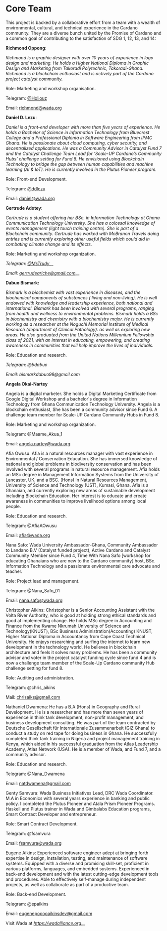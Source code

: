 # Core Team

This project is backed by a collaborative effort from a team with a wealth of environmental, cultural, and technical experience in the Cardano community. They are a diverse bunch united by the Promise of Cardano and a common goal of contributing to the satisfaction of SDG 1, 12, 13, and 14:

**Richmond Oppong**:&#x20;

_Richmond is a graphic designer with over 10 years of experience in logo design and marketing. He holds a Higher National Diploma in Graphic Design and Marketing from Takoradi Polytechnic, Takoradi-Ghana. Richmond is a blockchain enthusiast and is actively part of the Cardano project catalyst community._

Role: Marketing and workshop organisation.

Telegram: [@Holiouz](https://t.me/Holiouz)

Email: [richmond@wada.org](mailto:richmond@wada.org)

**Daniel D. Lezu**:&#x20;

_Daniel is a front-end developer with more than five years of experience. He holds a Bachelor of Science in Information Technology from Bluecrest College and a Professional Diploma in Software Engineering from IPMC Ghana. He is passionate about cloud computing, cyber security, and decentralized applications. He was a Community Advisor in Catalyst Fund 7 and the Catalyst Challenge Team Lead for ‘Scale-UP Cardano’s Community Hubs’ challenge setting for Fund 8. He envisioned using Blockchain Technology to bridge the gap between human capabilities and machine learning (AI & IoT). He is currently involved in the Plutus Pioneer program._

Role: Front-end Development.

Telegram: [@ddlezu](https://t.me/ddlezu)

Email: [daniel@wada.org](mailto:daniel@wada.org)

**Gertrude Adotey**:

_Gertrude is a student offering her BSc. in Information Technology at Ghana Communication Technology University. She has a colossal knowledge of events management (light touch training centre). She is part of a Blockchain community. Gertrude has worked with McBranon Travels doing entries and is currently exploring other useful fields which could aid in combating climate change and its effects._

Role: Marketing and workshop organization.

_Telegram:_ [_@MsTrudy_](https://t.me/MsTrudy)__

_Email:_ [_gertrudeariche@gmail.com_](mailto:gertrudeariche@gmail.com)__

**Dabuo Bismark:**&#x20;

_Bismark is a biochemist with vast experience in diseases, and the biochemical components of substances ( living and non-living). He is well endowed with knowledge and leadership experience, both national and international. Bismark has been involved with several programs, ranging from health and wellness to environmental problems. Bismark holds a BSc in biochemistry and chemistry with a biochemistry major. He is currently working as a researcher at the Noguchi Memorial Institute of Medical Research (department of Clinical Pathology). as well as exploring new areas. He also graduated from the United Nations Millennium Fellowship class of 2021, with an interest in educating, empowering, and creating awareness in communities that will help improve the lives of individuals._

Role: Education and research.

_Telegram: @bdabuo_

_Email: bismarkdabuo98@gmail.com_

**Angela Okai-Nartey**&#x20;

Angela is a digital marketer. She holds a Digital Marketing Certificate from Google Digital Workshop and a bachelor's degree in Information Technology from Ghana Communication Technology University. Angela is a blockchain enthusiast, She has been a community advisor since Fund 6. A challenge team member for Scale-UP Cardano Community Hubs in Fund 8.

Role: Marketing and workshop organization.

Telegram: @Maame\_Akua\_1

Email: angela.nartey@wada.org

Afia Owusu: Afia is a natural resources manager with vast experience in Environmental / Conservation Education. She has immersed knowledge of national and global problems in biodiversity conservation and has been involved with several programs in natural resource management. Afia holds an MSc degree in Management Information Systems from the University of Lancaster, UK, and a BSC. (Hons) in Natural Resources Management, University of Science and Technology (UST), Kumasi, Ghana. Afia is a Ghanaian, and currently exploring new areas of sustainable development including Blockchain Education. Her interest is to educate and create awareness in communities to improve livelihood options among local people.

Role: Education and research.

Telegram: @AfiaAOwusu

Email: afia@wada.org

Nana Safo: Wada University Ambassador-Ghana, Community Ambassador to Landano B.V (Catalyst funded project), Active Cardano and Catalyst Community Member since Fund 4, Time With Nana Safo \[workshop for educating Ghanaians who are new to the Cardano community] host, BSc. Information Technology and a passionate environmental care advocate and teacher.

Role: Project lead and management.

Telegram: @Nana\_Safo\_01

Email: nana.safo@wada.org

Christopher Aikins: Christopher is a Senior Accounting Assistant with the Volta River Authority, who is good at holding strong ethical standards and good at implementing change. He holds MSc degree in Accounting and Finance from the Kwame Nkrumah University of Science and Technology(KNUST), BSc Business Administration(Accounting) KNUST, Higher National Diploma in Accountancy from Cape Coast Technical University. He enjoys researching and surfing the internet to learn new development in the technology world. He believes in blockchain architecture and feels it solves many problems. He has been a community advisor and voter in the project catalyst funding cycle since fund 4 and is now a challenge team member of the Scale-Up Cardano community Hub challenge setting for fund 8.

Role: Auditing and administration.

Telegram: @chris\_aikins

Mail: chrisaiks@gmail.com

Nathaniel Dwamena: He has a B.A (Hons) in Geography and Rural Development. He is a researcher and has more than seven years of experience in think tank development, non-profit management, and business development consulting. He was part of the team contracted by Deutsche Gesellschaft für Internationale Zusammenarbeit (GIZ Ghana) to conduct a study on red tape for doing business in Ghana. He successfully completed think tank training in Nigeria and project management training in Kenya, which aided in his successful graduation from the Atlas Leadership Academy, Atlas Network (USA). He is a member of Wada, and Fund 7, and a community advisor.

Role: Education and research.

Telegram: @Nana\_Dwamena

Email: natdwamena@gmail.com

Genty Samvura: Wada Business Initiatives Lead, DRC Wada Coordinator. M.A in Economics with several years experience in banking and public policy. I completed the Plutus Pioneer and Atala Prism Pioneer Programs. Haskell and Plutus trainer in Wada and Gimbalabs Education programs, Smart Contract Developer and entrepreneur.

Role: Smart Contract Development.

Telegram: @fsamvura

Email: fsamvura@wada.org

Eugene Aikins: Experienced software engineer adept at bringing forth expertise in design, installation, testing, and maintenance of software systems. Equipped with a diverse and promising skill-set, proficient in various platforms, languages, and embedded systems. Experienced in back-end development and with the latest cutting-edge development tools and procedures. Able to effectively self-manage during independent projects, as well as collaborate as part of a productive team.

Role: Back-end Development.

Telegram: @epaikins

Email: eugenepooooaikinsdev@gmail.com

Visit Wada at [_https://wadalliance.org_](https://wadalliance.org)\_\_
